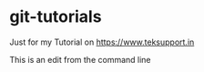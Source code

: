 # git-tutorials
Just for my Tutorial on https://www.teksupport.in

This is an edit from the command line
